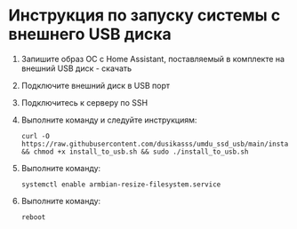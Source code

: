 # Инструкция по запуску системы с внешнего  USB диска

1. Запишите образ ОС c Home Assistant, поставляемый в комплекте на внешний USB диск - скачать

2. Подключите внешний диск в USB порт

2. Подключитесь к серверу по SSH

2. Выполните команду и следуйте инструкциям: 
   ```
   curl -O https://raw.githubusercontent.com/dusikasss/umdu_ssd_usb/main/install_to_usb.sh && chmod +x install_to_usb.sh && sudo ./install_to_usb.sh
   ```

3. Выполните команду:
   ```
   systemctl enable armbian-resize-filesystem.service
   ```

4. Выполните команду:
   ```
   reboot
   ```